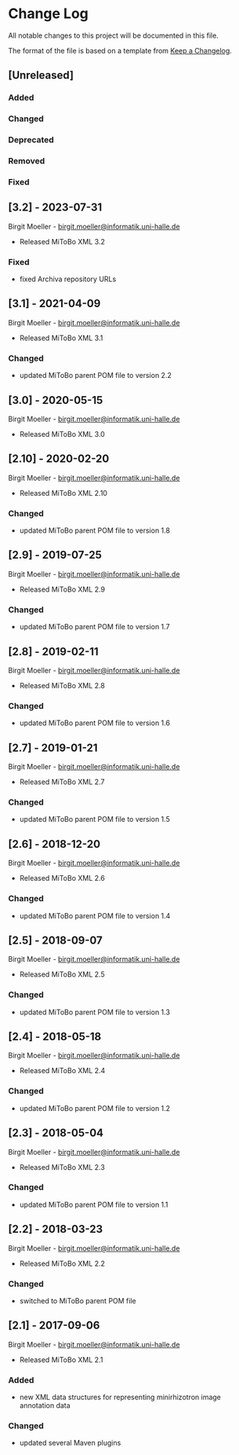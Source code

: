 # Change Log
All notable changes to this project will be documented in this file.

The format of the file is based on a template from [Keep a Changelog](http://keepachangelog.com/).

## [Unreleased]
### Added
### Changed
### Deprecated
### Removed
### Fixed

## [3.2] - 2023-07-31
Birgit Moeller - <birgit.moeller@informatik.uni-halle.de>
- Released MiToBo XML 3.2
### Fixed
- fixed Archiva repository URLs

## [3.1] - 2021-04-09
Birgit Moeller - <birgit.moeller@informatik.uni-halle.de>
- Released MiToBo XML 3.1
### Changed
- updated MiToBo parent POM file to version 2.2

## [3.0] - 2020-05-15
Birgit Moeller - <birgit.moeller@informatik.uni-halle.de>
- Released MiToBo XML 3.0

## [2.10] - 2020-02-20
Birgit Moeller - <birgit.moeller@informatik.uni-halle.de>
- Released MiToBo XML 2.10
### Changed
- updated MiToBo parent POM file to version 1.8

## [2.9] - 2019-07-25
Birgit Moeller - <birgit.moeller@informatik.uni-halle.de>
- Released MiToBo XML 2.9
### Changed
- updated MiToBo parent POM file to version 1.7

## [2.8] - 2019-02-11
Birgit Moeller - <birgit.moeller@informatik.uni-halle.de>
- Released MiToBo XML 2.8
### Changed
- updated MiToBo parent POM file to version 1.6

## [2.7] - 2019-01-21
Birgit Moeller - <birgit.moeller@informatik.uni-halle.de>
- Released MiToBo XML 2.7
### Changed
- updated MiToBo parent POM file to version 1.5

## [2.6] - 2018-12-20
Birgit Moeller - <birgit.moeller@informatik.uni-halle.de>
- Released MiToBo XML 2.6
### Changed
- updated MiToBo parent POM file to version 1.4

## [2.5] - 2018-09-07
Birgit Moeller - <birgit.moeller@informatik.uni-halle.de>
- Released MiToBo XML 2.5
### Changed
- updated MiToBo parent POM file to version 1.3

## [2.4] - 2018-05-18
Birgit Moeller - <birgit.moeller@informatik.uni-halle.de>
- Released MiToBo XML 2.4
### Changed
- updated MiToBo parent POM file to version 1.2

## [2.3] - 2018-05-04
Birgit Moeller - <birgit.moeller@informatik.uni-halle.de>
- Released MiToBo XML 2.3
### Changed
- updated MiToBo parent POM file to version 1.1

## [2.2] - 2018-03-23
Birgit Moeller - <birgit.moeller@informatik.uni-halle.de>
- Released MiToBo XML 2.2
### Changed
- switched to MiToBo parent POM file

## [2.1] - 2017-09-06
Birgit Moeller - <birgit.moeller@informatik.uni-halle.de>
- Released MiToBo XML 2.1
### Added
- new XML data structures for representing minirhizotron image annotation data
### Changed
- updated several Maven plugins
